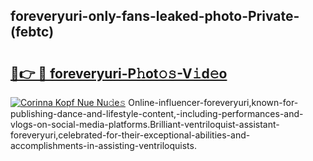 ## foreveryuri-only-fans​-leaked-photo​-Private-(febtc)


# <h2><a href="https://mediaupload.pro?title=foreveryuri&ref=git">🔗👉 🔴 foreveryuri-P𝚑ot𝚘𝚜-V𝚒d𝚎o</a></h2>

[![Corinna Kopf Nue Nu𝚍e𝚜](https://i.imgur.com/0qMVB7G.gif)](https://mediaupload.pro?title=foreveryuri&ref=git)
Online-influencer-foreveryuri,known-for-publishing-dance-and-lifestyle-content,-including-performances-and-vlogs-on-social-media-platforms.Brilliant-ventriloquist-assistant-foreveryuri,celebrated-for-their-exceptional-abilities-and-accomplishments-in-assisting-ventriloquists.  